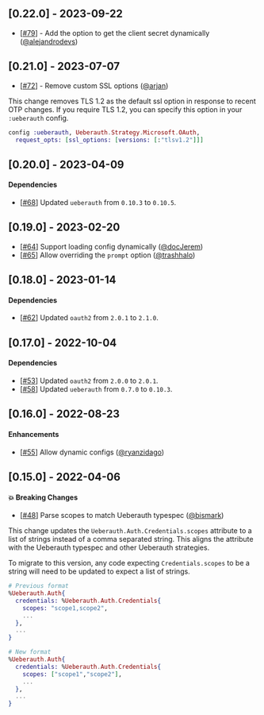 ## [0.22.0] - 2023-09-22

- [[#79](https://github.com/swelham/ueberauth_microsoft/pull/79)] - Add the option to get the client secret dynamically ([@alejandrodevs](https://github.com/alejandrodevs))

## [0.21.0] - 2023-07-07

- [[#72](https://github.com/swelham/ueberauth_microsoft/pull/72)] - Remove custom SSL options ([@arjan](https://github.com/arjan))

This change removes TLS 1.2 as the default ssl option in response to recent OTP changes. If you require TLS 1.2, you can specify this option in your `:ueberauth` config.

```elixir
config :ueberauth, Ueberauth.Strategy.Microsoft.OAuth,
  request_opts: [ssl_options: [versions: [:"tlsv1.2"]]]
```

## [0.20.0] - 2023-04-09

#### Dependencies

- [[#68](https://github.com/swelham/ueberauth_microsoft/pull/68)] Updated `ueberauth` from `0.10.3` to `0.10.5`.

## [0.19.0] - 2023-02-20

- [[#64](https://github.com/swelham/ueberauth_microsoft/pull/64)] Support loading config dynamically ([@docJerem](https://github.com/docJerem))
- [[#65](https://github.com/swelham/ueberauth_microsoft/pull/65)] Allow overriding the `prompt` option ([@trashhalo](https://github.com/trashhalo))

## [0.18.0] - 2023-01-14

#### Dependencies

- [[#62](https://github.com/swelham/ueberauth_microsoft/pull/62)] Updated `oauth2` from `2.0.1` to `2.1.0`.

## [0.17.0] - 2022-10-04

#### Dependencies

- [[#53](https://github.com/swelham/ueberauth_microsoft/pull/53)] Updated `oauth2` from `2.0.0` to `2.0.1`.
- [[#58](https://github.com/swelham/ueberauth_microsoft/pull/58)] Updated `ueberauth` from `0.7.0` to `0.10.3`.

## [0.16.0] - 2022-08-23

#### Enhancements

- [[#55](https://github.com/swelham/ueberauth_microsoft/pull/55)] Allow dynamic configs ([@ryanzidago](https://github.com/ryanzidago))

## [0.15.0] - 2022-04-06

#### :boom: Breaking Changes

- [[#48](https://github.com/swelham/ueberauth_microsoft/pull/48)] Parse scopes to match Ueberauth typespec ([@bismark](https://github.com/bismark))

This change updates the `Ueberauth.Auth.Credentials.scopes` attribute to a list of strings instead of a comma separated string. This aligns the attribute with the Ueberauth typespec and other Ueberauth strategies.

To migrate to this version, any code expecting `Credentials.scopes` to be a string will need to be updated to expect a list of strings.

```elixir
# Previous format
%Ueberauth.Auth{
  credentials: %Ueberauth.Auth.Credentials{
    scopes: "scope1,scope2",
    ...
  },
  ...
}

# New format
%Ueberauth.Auth{
  credentials: %Ueberauth.Auth.Credentials{
    scopes: ["scope1","scope2"],
    ...
  },
  ...
}
```
